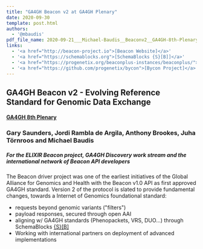```yaml
---
title: "GA4GH Beacon v2 at GA4GH Plenary"
date: 2020-09-30
template: post.html 
authors:
  - '@mbaudis'
pdf_file_name: 2020-09-21___Michael-Baudis__Beaconv2__GA4GH-8th-Plenary-poster.pdf
links:
  - '<a href="http://beacon-project.io">[Beacon Website]</a>'
  - '<a href="https://schemablocks.org">[SchemaBlocks {S}[B]]</a>'
  - '<a href="https://progenetix.org/beaconplus-instances/beaconplus/">[Beacon+ in progenetix-next]</a>'
  - '<a href="https://github.com/progenetix/bycon">[Bycon Project]</a>'
---
```


## GA4GH Beacon v2 - Evolving Reference Standard for Genomic Data Exchange
#### [GA4GH 8th Plenary](https://broadinstitute.swoogo.com/ga4gh-8th-plenary/455678)
### Gary Saunders, Jordi Rambla de Argila, Anthony Brookes, Juha Törnroos and Michael Baudis
##### For the ELIXIR Beacon project, GA4GH Discovery work stream and the international network of Beacon API developers

The Beacon driver project was one of the earliest initiatives of the Global Alliance for Genomics and Health with the Beacon v1.0 API as first approved GA4GH standard.
Version 2 of the protocol is slated to provide fundamental changes, towards a Internet of Genomics foundational standard:
* requests beyond genomic variants ("filters")
* payload responses, secured through open AAI
* aligning w/ GA4GH standards (Phenopackets, VRS, DUO...) through SchemaBlocks [{S}[B]](https://schemablocks.org)
* Working with international partners on deployment of advanced implementations
